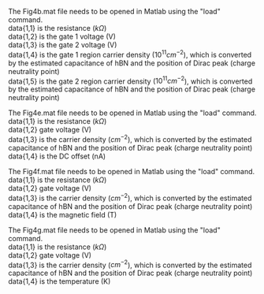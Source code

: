 The Fig4b.mat file needs to be opened in Matlab using the "load" command.\
data{1,1} is the resistance ($k\Omega$)\
data{1,2} is the gate 1 voltage (V)\
data{1,3} is the gate 2 voltage (V)\
data{1,4} is the gate 1 region carrier density ($10^{11} cm^{-2}$), which is converted by the estimated capacitance of hBN and the position of Dirac peak (charge neutrality point)\
data{1,5} is the gate 2 region carrier density ($10^{11} cm^{-2}$), which is converted by the estimated capacitance of hBN and the position of Dirac peak (charge neutrality point)


The Fig4e.mat file needs to be opened in Matlab using the "load" command.\
data{1,1} is the resistance ($k\Omega$)\
data{1,2} gate voltage (V)\
data{1,3} is the carrier density ($cm^{-2}$), which is converted by the estimated capacitance of hBN and the position of Dirac peak (charge neutrality point)\
data{1,4} is the DC offset (nA)


The Fig4f.mat file needs to be opened in Matlab using the "load" command.\
data{1,1} is the resistance ($k\Omega$)\
data{1,2} gate voltage (V)\
data{1,3} is the carrier density ($cm^{-2}$), which is converted by the estimated capacitance of hBN and the position of Dirac peak (charge neutrality point)\
data{1,4} is the magnetic field (T)


The Fig4g.mat file needs to be opened in Matlab using the "load" command.\
data{1,1} is the resistance ($k\Omega$)\
data{1,2} gate voltage (V)\
data{1,3} is the carrier density ($cm^{-2}$), which is converted by the estimated capacitance of hBN and the position of Dirac peak (charge neutrality point)\
data{1,4} is the temperature (K)